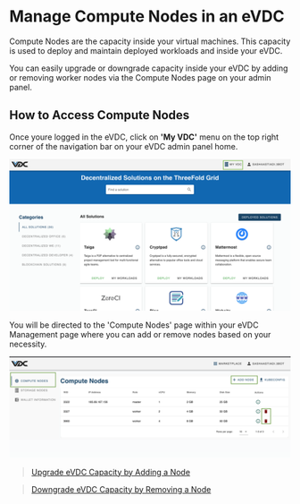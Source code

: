 # Manage Compute Nodes in an eVDC

Compute Nodes are the capacity inside your virtual machines. This capacity is used to deploy and maintain deployed workloads and inside your eVDC. 

You can easily upgrade or downgrade capacity inside your eVDC by adding or removing worker nodes via the Compute Nodes page on your admin panel.

## How to Access Compute Nodes

Once youre logged in the eVDC, click on __'My VDC'__ menu on the top right corner of the navigation bar on your eVDC admin panel home.

![](./img/myvdc.png)

You will be directed to the 'Compute Nodes' page within your eVDC Management page where you can add or remove nodes based on your necessity.

![](./img/computenodes.png)

> [Upgrade eVDC Capacity by Adding a Node](evdc_upgrade.md)

> [Downgrade eVDC Capacity by Removing a Node](evdc_remove.md)
